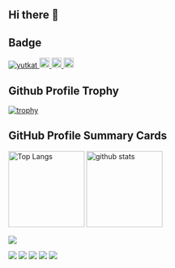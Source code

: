 ## Hi there 👋

## Badge

<p align="left">
  <a href="https://github.com/canopus222/canopus222/">
    <img src="https://komarev.com/ghpvc/?username=canopus222" alt="yutkat" />
  </a>
  <a href="https://github.com/canopus222">
    <img height="20" src="https://img.shields.io/github/followers/canopus222?label=follow&logo=github&style=flat" />
  </a>
  <a href="http://qiita.com/yutkat">
    <img height="20" src="https://qiita-badge.apiapi.app/s/wa-chan222/posts.svg" />
  </a>
  <//qiita.com/yutkat">
    <img height="20" src="https://qiita-badge.apiapi.app/s/wa-chan222/contributions.svg" />
  </a>
</p>


## Github Profile Trophy

[![trophy](https://github-profile-trophy.vercel.app/?username=canopus222&theme=onedark)](https://github.com/ryo-ma/github-profile-trophy)





## GitHub Profile Summary Cards

<p align="left"> 
  <img alt="Top Langs" height="150px" src="https://github-readme-stats.vercel.app/api/top-langs/?username=canopus222&layout=compact&show_icons=true&theme=onedark" />
  <img alt="github stats" height="150px" src="https://github-readme-stats.vercel.app/api?username=canopus222&show_icons=true&theme=radical" />
</p>

![](http://github-profile-summary-cards.vercel.app/api/cards/profile-details?username=canopus222&theme=algolia)



![](http://github-profile-summary-cards.vercel.app/api/cards/profile-details?username=canopus222&theme=algplia)
![](http://github-profile-summary-cards.vercel.app/api/cards/repos-per-language?username=canopus222&theme=algolia) ![](http://github-profile-summary-cards.vercel.app/api/cards/most-commit-language?username=canopus222&theme=algolia)
![](http://github-profile-summary-cards.vercel.app/api/cards/stats?username=canopus222&theme=algolia) ![](http://github-profile-summary-cards.vercel.app/api/cards/productive-time?username=canopus222&theme=algolia&utcOffset=8)


<!--
**canopus222/canopus222** is a ✨ _special_ ✨ repository because its `README.md` (this file) appears on your GitHub profile.

Here are some ideas to get you started:

- 🔭 I’m currently working on ...
- 🌱 I’m currently learning ...
- 👯 I’m looking to collaborate on ...
- 🤔 I’m looking for help with ...
- 💬 Ask me about ...
- 📫 How to reach me: ...
- 😄 Pronouns: ...
- ⚡ Fun fact: ...
-->
